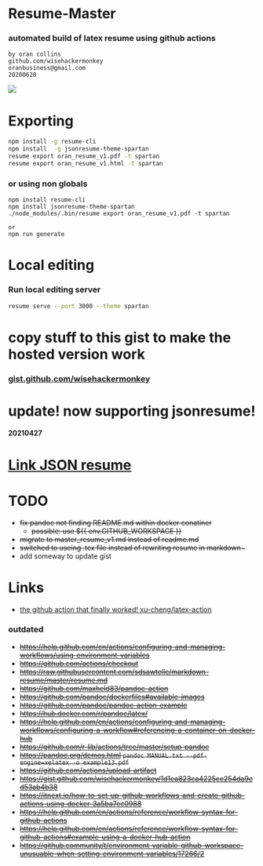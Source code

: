 # Resume-Master
### automated build of latex resume using github actions 
```
by oran collins
github.com/wisehackermonkey
oranbusiness@gmail.com
20200628
```
![](./Screenshot_1.png)
# Exporting
```bash
npm install -g resume-cli
npm install  -g jsonresume-theme-spartan
resume export oran_resume_v1.pdf -t spartan  
resume export oran_resume_v1.html -t spartan 
```
### or using non globals
```
npm install resume-cli
npm install jsonresume-theme-spartan
./node_modules/.bin/resume export oran_resume_v1.pdf -t spartan  

or 
npm run generate
```

# Local editing
### Run local editing server
```bash
resume serve --port 3000 --theme spartan  
```
# copy stuff to this gist to make the hosted version work
### [gist.github.com/wisehackermonkey](https://gist.github.com/wisehackermonkey/91ccf2d65d3ac9cdc68173a642568290)


# update! now supporting jsonresume!
#### 20210427
# [Link JSON resume](https://registry.jsonresume.org/wisehackermonkey)
# TODO
- ~~fix pandoc not finding README.md within docker conatiner~~
   - ~~possible: use ${{ env.GITHUB_WORKSPACE }}~~
- ~~migrate to master_resume_v1.md instead of readme.md~~
- ~~switched to useing .tex file instead of rewriting resume in markdown~~~
- add someway to update gist
# Links 
- [the github action that finally worked! xu-cheng/latex-action](https://github.com/xu-cheng/latex-action) 
### outdated
- ~~https://help.github.com/en/actions/configuring-and-managing-workflows/using-environment-variables~~
- ~~https://github.com/actions/checkout~~
- ~~https://raw.githubusercontent.com/sdsawtelle/markdown-resume/master/resume.md~~
- ~~https://github.com/maxheld83/pandoc-action~~
- ~~https://github.com/pandoc/dockerfiles#available-images~~
- ~~https://github.com/pandoc/pandoc-action-example~~
- ~~https://hub.docker.com/r/pandoc/latex/~~
- ~~https://help.github.com/en/actions/configuring-and-managing-workflows/configuring-a-workflow#referencing-a-container-on-docker-hub~~
- ~~https://github.com/r-lib/actions/tree/master/setup-pandoc~~
- ~~https://pandoc.org/demos.html `pandoc MANUAL.txt --pdf-engine=xelatex -o example13.pdf`~~
- ~~https://github.com/actions/upload-artifact~~
- ~~https://gist.github.com/wisehackermonkey/1d1ea823ca4225ce254da9ed53ab4b38~~
- ~~https://itnext.io/how-to-set-up-github-workflows-and-create-github-actions-using-docker-3a5ba7ec0988~~
- ~~https://help.github.com/en/actions/reference/workflow-syntax-for-github-actions~~
- ~~https://help.github.com/en/actions/reference/workflow-syntax-for-github-actions#example-using-a-docker-hub-action~~
- ~~https://github.community/t/environment-variable-github-workspace-unusuable-when-setting-environment-variables/17266/2~~
